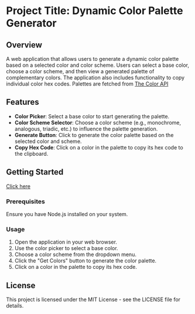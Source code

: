 # Project Title: Dynamic Color Palette Generator

## Overview

A web application that allows users to generate a dynamic color palette based on a selected color and color scheme. Users can select a base color, choose a color scheme, and then view a generated palette of complementary colors. The application also includes functionality to copy individual color hex codes. Palettes are fetched from [The Color API](https://www.thecolorapi.com/)

## Features

- **Color Picker**: Select a base color to start generating the palette.
- **Color Scheme Selector**: Choose a color scheme (e.g., monochrome, analogous, triadic, etc.) to influence the palette generation.
- **Generate Button**: Click to generate the color palette based on the selected color and scheme.
- **Copy Hex Code**: Click on a color in the palette to copy its hex code to the clipboard.

## Getting Started

[Click here]()

### Prerequisites

Ensure you have Node.js installed on your system.

### Usage

1. Open the application in your web browser.
2. Use the color picker to select a base color.
3. Choose a color scheme from the dropdown menu.
4. Click the "Get Colors" button to generate the color palette.
5. Click on a color in the palette to copy its hex code.

## License

This project is licensed under the MIT License - see the LICENSE file for details.
